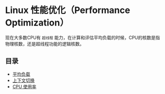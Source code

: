 # Linux 性能优化（Performance Optimization）

现在大多数CPU有 `超线程` 能力，在计算和评估平均负载的时候，CPU的核数是指物理核数，还是超线程功能的逻辑核数。

## 目录

* [平均负载](load-average.md)
* [上下文切换](context-switch.md)
* [CPU 使用率](cpu-usage.md)